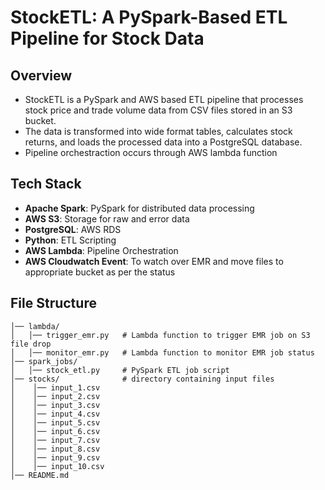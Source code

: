 # StockETL: A PySpark-Based ETL Pipeline for Stock Data

## Overview

- StockETL is a PySpark and AWS based ETL pipeline that processes stock price and trade volume data from CSV files stored in an S3 bucket. 
- The data is transformed into wide format tables, calculates stock returns, and loads the processed data into a PostgreSQL database.
- Pipeline orchestraction occurs through AWS lambda function

## Tech Stack

- **Apache Spark**: PySpark for distributed data processing
- **AWS S3**: Storage for raw and error data
- **PostgreSQL**: AWS RDS
- **Python**: ETL Scripting
- **AWS Lambda**: Pipeline Orchestration
- **AWS Cloudwatch Event**: To watch over EMR and move files to appropriate bucket as per the status

## File Structure

```
│── lambda/
│   │── trigger_emr.py   # Lambda function to trigger EMR job on S3 file drop
│   │── monitor_emr.py   # Lambda function to monitor EMR job status
│── spark_jobs/
│   │── stock_etl.py     # PySpark ETL job script
│── stocks/              # directory containing input files
│    │── input_1.csv    
│    │── input_2.csv
│    │── input_3.csv
│    │── input_4.csv
│    │── input_5.csv
│    │── input_6.csv
│    │── input_7.csv
│    │── input_8.csv
│    │── input_9.csv
│    │── input_10.csv
│── README.md
```